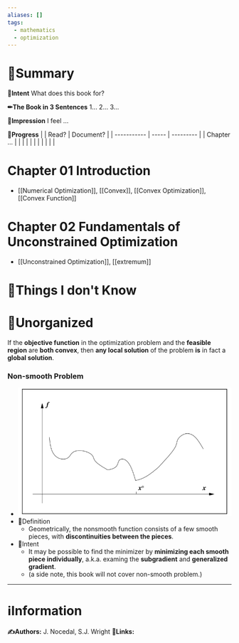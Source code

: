 ```yaml
---
aliases: []
tags:
  - mathematics
  - optimization
---
```


# 📝Summary
**🎯Intent**
What does this book for?

**✏The Book in 3 Sentences**
1...
2...
3...

**🧠Impression**
I feel ...

**🏁Progress**
|             | Read? | Document? |
| ----------- | ----- | --------- |
| Chapter ... |       |           |
|             |       |           |
|             |       |           |


# Chapter 01 Introduction
- [[Numerical Optimization]], [[Convex]], [[Convex Optimization]], [[Convex Function]]
# Chapter 02 Fundamentals of Unconstrained Optimization
- [[Unconstrained Optimization]], [[extremum]]




# 💭Things I don't Know

# 🍂Unorganized

If the **objective function** in the optimization problem and the **feasible region** are **both convex**, then **any local solution** of the problem **is** in fact a **global solution**.

### Non-smooth Problem
- ![name|300](../assets/non_smooth_problem.png)
- 📝Definition
	- Geometrically, the nonsmooth function consists of a few smooth pieces, with **discontinuities between the pieces**.
- 🎯Intent
	- It may be possible to find the minimizer by **minimizing each smooth piece individually**, a.k.a. examing the **subgradient** and **generalized gradient**.
	- (a side note, this book will not cover non-smooth problem.)

___
# ℹInformation
**✍Authors:** J. Nocedal, S.J. Wright
**🔗Links:**